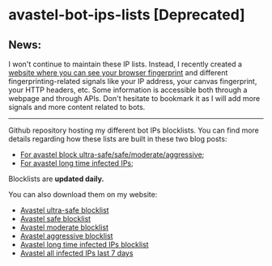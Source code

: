 # avastel-bot-ips-lists [Deprecated]
## News:

I won't continue to maintain these IP lists.
Instead, I recently created a [website where you can see your browser fingerprint](https://deviceandbrowserinfo.com/info_device) and different fingerprinting-related signals like your IP address, your canvas fingerprint, your HTTP headers, etc. Some information is accessible both through a webpage and through APIs. Don't hesitate to bookmark it as I will add more signals and more content related to bots.


-----------

Github repository hosting my different bot IPs blocklists.
You can find more details regarding how these lists are built in these two blog posts:
- [For avastel block ultra-safe/safe/moderate/aggressive](http://antoinevastel.com/bot/2021/10/31/blocking-lists-ips.html);
- [For avastel long time infected IPs](http://antoinevastel.com/bot/2021/11/02/longtime-ip-block-list.html);

Blocklists are **updated daily.**

You can also download them on my website:
- [Avastel ultra-safe blocklist](https://antoinevastel.com/data/avastel-block-ultra-safe.txt)
- [Avastel safe blocklist](https://antoinevastel.com/data/avastel-block-safe.txt)
- [Avastel moderate blocklist](https://antoinevastel.com/data/avastel-block-moderate.txt)
- [Avastel aggressive blocklist](https://antoinevastel.com/data/avastel-block-aggressive.txt)
- [Avastel long time infected IPs blocklist](https://antoinevastel.com/data/avastel-longtime-bot-ips.txt)
- [Avastel all infected IPs last 7 days](https://antoinevastel.com/data/avastel-ips-7d.txt)
